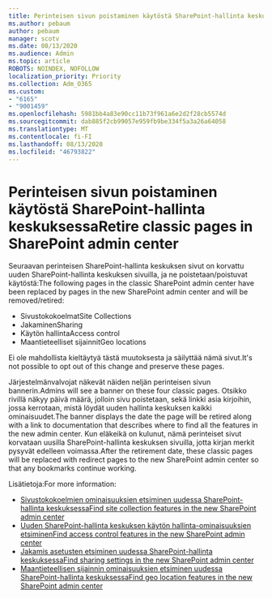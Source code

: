 ```yaml
---
title: Perinteisen sivun poistaminen käytöstä SharePoint-hallinta keskuksessa
ms.author: pebaum
author: pebaum
manager: scotv
ms.date: 08/13/2020
ms.audience: Admin
ms.topic: article
ROBOTS: NOINDEX, NOFOLLOW
localization_priority: Priority
ms.collection: Adm_O365
ms.custom:
- "6165"
- "9001459"
ms.openlocfilehash: 5981bb4a83e90cc11b73f961a6e2d2f28cb5574d
ms.sourcegitcommit: dab885f2cb99057e959fb9be334f5a3a26a64058
ms.translationtype: MT
ms.contentlocale: fi-FI
ms.lasthandoff: 08/13/2020
ms.locfileid: "46793822"
---
```

# <a name="retire-classic-pages-in-sharepoint-admin-center"></a><span data-ttu-id="91e32-102">Perinteisen sivun poistaminen käytöstä SharePoint-hallinta keskuksessa</span><span class="sxs-lookup"><span data-stu-id="91e32-102">Retire classic pages in SharePoint admin center</span></span>

<span data-ttu-id="91e32-103">Seuraavan perinteisen SharePoint-hallinta keskuksen sivut on korvattu uuden SharePoint-hallinta keskuksen sivuilla, ja ne poistetaan/poistuvat käytöstä:</span><span class="sxs-lookup"><span data-stu-id="91e32-103">The following pages in the classic SharePoint admin center have been replaced by pages in the new SharePoint admin center and will be removed/retired:</span></span> 

- <span data-ttu-id="91e32-104">Sivustokokoelmat</span><span class="sxs-lookup"><span data-stu-id="91e32-104">Site Collections</span></span> 
- <span data-ttu-id="91e32-105">Jakaminen</span><span class="sxs-lookup"><span data-stu-id="91e32-105">Sharing</span></span>
- <span data-ttu-id="91e32-106">Käytön hallinta</span><span class="sxs-lookup"><span data-stu-id="91e32-106">Access control</span></span>
- <span data-ttu-id="91e32-107">Maantieteelliset sijainnit</span><span class="sxs-lookup"><span data-stu-id="91e32-107">Geo locations</span></span>

<span data-ttu-id="91e32-108">Ei ole mahdollista kieltäytyä tästä muutoksesta ja säilyttää nämä sivut.</span><span class="sxs-lookup"><span data-stu-id="91e32-108">It's not possible to opt out of this change and preserve these pages.</span></span>

<span data-ttu-id="91e32-109">Järjestelmänvalvojat näkevät näiden neljän perinteisen sivun bannerin.</span><span class="sxs-lookup"><span data-stu-id="91e32-109">Admins will see a banner on these four classic pages.</span></span> <span data-ttu-id="91e32-110">Otsikko rivillä näkyy päivä määrä, jolloin sivu poistetaan, sekä linkki asia kirjoihin, jossa kerrotaan, mistä löydät uuden hallinta keskuksen kaikki ominaisuudet.</span><span class="sxs-lookup"><span data-stu-id="91e32-110">The banner displays the date the page will be retired along with a link to documentation that describes where to find all the features in the new admin center.</span></span> <span data-ttu-id="91e32-111">Kun eläkeikä on kulunut, nämä perinteiset sivut korvataan uusilla SharePoint-hallinta keskuksen sivuilla, jotta kirjan merkit pysyvät edelleen voimassa.</span><span class="sxs-lookup"><span data-stu-id="91e32-111">After the retirement date, these classic pages will be replaced with redirect pages to the new SharePoint admin center so that any bookmarks continue working.</span></span>
  
<span data-ttu-id="91e32-112">Lisätietoja:</span><span class="sxs-lookup"><span data-stu-id="91e32-112">For more information:</span></span>

- [<span data-ttu-id="91e32-113">Sivustokokoelmien ominaisuuksien etsiminen uudessa SharePoint-hallinta keskuksessa</span><span class="sxs-lookup"><span data-stu-id="91e32-113">Find site collection features in the new SharePoint admin center</span></span>](https://docs.microsoft.com/sharepoint/site-collections-page)
- [<span data-ttu-id="91e32-114">Uuden SharePoint-hallinta keskuksen käytön hallinta-ominaisuuksien etsiminen</span><span class="sxs-lookup"><span data-stu-id="91e32-114">Find access control features in the new SharePoint admin center</span></span>](https://docs.microsoft.com/sharepoint/control-access)
- [<span data-ttu-id="91e32-115">Jakamis asetusten etsiminen uudessa SharePoint-hallinta keskuksessa</span><span class="sxs-lookup"><span data-stu-id="91e32-115">Find sharing settings in the new SharePoint admin center</span></span>](https://docs.microsoft.com/sharepoint/sharing-settings)
- [<span data-ttu-id="91e32-116">Maantieteellisen sijainnin ominaisuuksien etsiminen uudessa SharePoint-hallinta keskuksessa</span><span class="sxs-lookup"><span data-stu-id="91e32-116">Find geo location features in the new SharePoint admin center</span></span>](https://docs.microsoft.com/sharepoint/manage-geo-locations)
